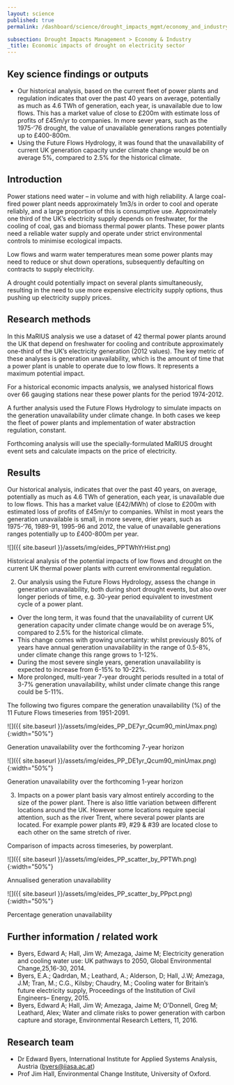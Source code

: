 ```yaml
---
layout: science
published: true
permalink: /dashboard/science/drought_impacts_mgmt/economy_and_industry/eides/

subsection: Drought Impacts Management > Economy & Industry
_title: Economic impacts of drought on electricity sector
---
```


## Key science findings or outputs

* Our historical analysis, based on the current fleet of power plants and regulation indicates that over the past 40 years on average, potentially as much as 4.6 TWh of generation, each year, is unavailable due to low flows. This has a market value of close to £200m with estimate loss of profits of £45m/yr to companies. In more sever years, such as the 1975-‘76 drought, the value of unavailable generations ranges potentially up to £400-800m.
* Using the Future Flows Hydrology, it was found that the unavailability of current UK generation capacity under climate change would be on average 5%, compared to 2.5% for the historical climate. 

## Introduction

Power stations need water – in volume and with high reliability. A large coal-fired power plant needs approximately 1m3/s in order to cool and operate reliably, and a large proportion of this is consumptive use.  Approximately one third of the UK’s electricity supply depends on freshwater, for the cooling of coal, gas and biomass thermal power plants. These power plants need a reliable water supply and operate under strict environmental controls to minimise ecological impacts.

Low flows and warm water temperatures mean some power plants may need to reduce or shut down operations, subsequently defaulting on contracts to supply electricity.

A drought could potentially impact on several plants simultaneously, resulting in the need to use more expensive electricity supply options, thus pushing up electricity supply prices.

## Research methods

In this MaRIUS analysis we use a dataset of 42 thermal power plants around the UK that depend on freshwater for cooling and contribute approximately one-third of the UK’s electricity generation (2012 values). The key metric of these analyses is generation unavailability, which is the amount of time that a power plant is unable to operate due to low flows. It represents a maximum potential impact.

For a historical economic impacts analysis, we analysed historical flows over 66 gauging stations near these power plants for the period 1974-2012.

A further analysis used the Future Flows Hydrology to simulate impacts on the generation unavailability under climate change.
In both cases we keep the fleet of power plants and implementation of water abstraction regulation, constant.

Forthcoming analysis will use the specially-formulated MaRIUS drought event sets and calculate impacts on the price of electricity.

## Results

Our historical analysis, indicates that over the past 40 years, on average, potentially as much as 4.6 TWh of generation, each year, is unavailable due to low flows. This has a market value (£42/MWh) of close to £200m with estimated loss of profits of £45m/yr to companies. Whilst in most years the generation unavailable is small, in more severe, drier years, such as 1975-‘76, 1989-91, 1995-96 and 2012, the value of unavailable generations ranges potentially up to £400-800m per year.

![]({{ site.baseurl }}/assets/img/eides_PPTWhYrHist.png)

Historical analysis of the potential impacts of low flows and drought on the current UK thermal power plants with current environmental regulation.

2) Our analysis using the Future Flows Hydrology, assess the change in generation unavailability, both during short drought events, but also over longer periods of time, e.g. 30-year period equivalent to investment cycle of a power plant.

* Over the long term, it was found that the unavailability of current UK generation capacity under climate change would be on average 5%, compared to 2.5% for the historical climate. 
* This change comes with growing uncertainty: whilst previously 80% of years have annual generation unavailability in the range of 0.5-8%, under climate change this range grows to 1-12%.
* During the most severe single years, generation unavailability is expected to increase from 6-15% to 10-22%.
* More prolonged, multi-year 7-year drought periods resulted in a total of 3-7% generation unavailability, whilst under climate change this range could be 5-11%.

The following two figures compare the generation unavailability (%) of the 11 Future Flows timeseries from 1951-2091.

![]({{ site.baseurl }}/assets/img/eides_PP_DE7yr_Qcum90_minUmax.png){:width="50%"}

Generation unavailability over the forthcoming 7-year horizon

![]({{ site.baseurl }}/assets/img/eides_PP_DE1yr_Qcum90_minUmax.png){:width="50%"}

Generation unavailability over the forthcoming 1-year horizon

3) Impacts on a power plant basis vary almost entirely according to the size of the power plant. There is also little variation between different locations around the UK. However some locations require special attention, such as the river Trent, where several power plants are located. For example power plants #9, #29 & #39 are located close to each other on the same stretch of river.

Comparison of impacts across timeseries, by powerplant.

![]({{ site.baseurl }}/assets/img/eides_PP_scatter_by_PPTWh.png){:width="50%"}

Annualised generation unavailability

![]({{ site.baseurl }}/assets/img/eides_PP_scatter_by_PPpct.png){:width="50%"}

Percentage generation unavailability

## Further information / related work

* Byers, Edward A; Hall, Jim W; Amezaga, Jaime M; Electricity generation and cooling water use: UK pathways to 2050, Global Environmental Change,25,16-30, 2014.
* Byers, E.A.; Qadrdan, M.; Leathard, A.; Alderson, D; Hall, J.W; Amezaga, J.M; Tran, M.; C.G., Kilsby; Chaudry, M.; Cooling water for Britain’s future electricity supply, Proceedings of the Institution of Civil Engineers– Energy, 2015.
* Byers, Edward A; Hall, Jim W; Amezaga, Jaime M; O'Donnell, Greg M; Leathard, Alex; Water and climate risks to power generation with carbon capture and storage, Environmental Research Letters, 11, 2016.

## Research team

* Dr Edward Byers, International Institute for Applied Systems Analysis, Austria (byers@iiasa.ac.at)
* Prof Jim Hall, Environmental Change Institute, University of Oxford.
